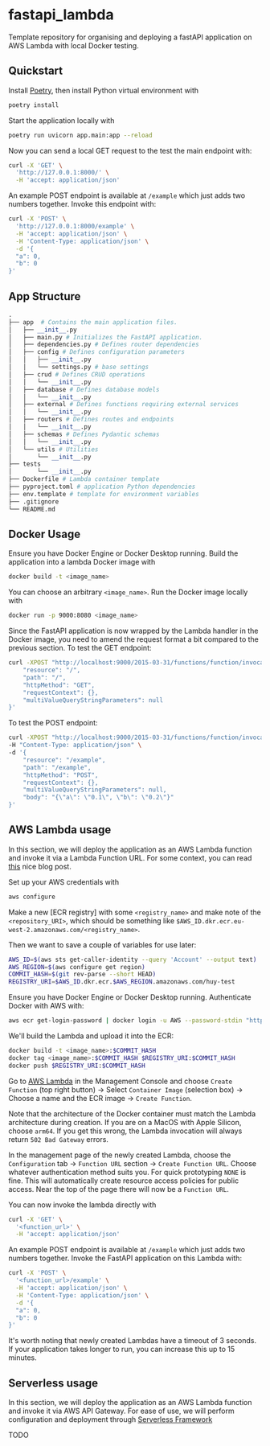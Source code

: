 # fastapi_lambda
Template repository for organising and deploying a fastAPI application on AWS Lambda with local Docker testing.

## Quickstart
Install [Poetry](https://python-poetry.org/), then install Python virtual environment with 

```bash
poetry install
```

Start the application locally with 

```bash
poetry run uvicorn app.main:app --reload
```

Now you can send a local GET request to the test the main endpoint with:
```bash
curl -X 'GET' \
  'http://127.0.0.1:8000/' \
  -H 'accept: application/json'
```

An example POST endpoint is available at `/example` which just adds two numbers together. Invoke this endpoint with:
```bash
curl -X 'POST' \
  'http://127.0.0.1:8000/example' \
  -H 'accept: application/json' \
  -H 'Content-Type: application/json' \
  -d '{
  "a": 0,
  "b": 0
}'
```

## App Structure

```python
.
├── app  # Contains the main application files.
│   ├── __init__.py
│   ├── main.py # Initializes the FastAPI application.
│   ├── dependencies.py # Defines router dependencies
│   ├── config # Defines configuration parameters
│   │   ├── __init__.py
│   │   └── settings.py # base settings
│   ├── crud # Defines CRUD operations
│   │   └── __init__.py
│   ├── database # Defines database models
│   │   └── __init__.py
│   ├── external # Defines functions requiring external services
│   │   └── __init__.py
│   ├── routers # Defines routes and endpoints
│   │   └── __init__.py
│   ├── schemas # Defines Pydantic schemas
│   │   └── __init__.py  
│   └── utils # Utilities
│       └── __init__.py
├── tests 
│       └── __init__.py
├── Dockerfile # Lambda container template
├── pyproject.toml # application Python dependencies
├── env.template # template for environment variables
├── .gitignore
└── README.md
```

## Docker Usage

Ensure you have Docker Engine or Docker Desktop running. Build the application into a lambda Docker image with 

```bash
docker build -t <image_name>
```

You can choose an arbitrary `<image_name>`. Run the Docker image locally with

```bash
docker run -p 9000:8080 <image_name>
```

Since the FastAPI application is now wrapped by the Lambda handler in the Docker image, you need to amend the request format a bit compared to the previous section. To test the GET endpoint:
```bash
curl -XPOST "http://localhost:9000/2015-03-31/functions/function/invocations" -d '{
    "resource": "/", 
    "path": "/", 
    "httpMethod": "GET", 
    "requestContext": {}, 
    "multiValueQueryStringParameters": null
}'
```

To test the POST endpoint:
```bash
curl -XPOST "http://localhost:9000/2015-03-31/functions/function/invocations" \
-H "Content-Type: application/json" \
-d '{ 
    "resource": "/example", 
    "path": "/example",
    "httpMethod": "POST",
    "requestContext": {},
    "multiValueQueryStringParameters": null,
    "body": "{\"a\": \"0.1\", \"b\": \"0.2\"}"
}'
```

## AWS Lambda usage

In this section, we will deploy the application as an AWS Lambda function and invoke it via a Lambda Function URL. For some context, you can read [this](https://aws.amazon.com/blogs/aws/new-for-aws-lambda-container-image-support/) nice blog post.

Set up your AWS credentials with 

```bash
aws configure
```

Make a new [ECR registry] with some `<registry_name>` and make note of the `<repository_URI>`, which should be something like `$AWS_ID.dkr.ecr.eu-west-2.amazonaws.com/<registry_name>`.

Then we want to save a couple of variables for use later:

```bash
AWS_ID=$(aws sts get-caller-identity --query 'Account' --output text)
AWS_REGION=$(aws configure get region)
COMMIT_HASH=$(git rev-parse --short HEAD)
REGISTRY_URI=$AWS_ID.dkr.ecr.$AWS_REGION.amazonaws.com/huy-test
```

Ensure you have Docker Engine or Docker Desktop running. Authenticate Docker with AWS with:

```bash
aws ecr get-login-password | docker login -u AWS --password-stdin "https://$AWS_ID.dkr.ecr.$AWS_REGION.amazonaws.com"
```

We'll build the Lambda and upload it into the ECR:

```bash
docker build -t <image_name>:$COMMIT_HASH
docker tag <image_name>:$COMMIT_HASH $REGISTRY_URI:$COMMIT_HASH
docker push $REGISTRY_URI:$COMMIT_HASH
```

Go to [AWS Lambda](https://aws.amazon.com/lambda/) in the Management Console and choose `Create Function` (top right button) -> Select `Container Image` (selection box) -> Choose a name and the ECR image -> `Create Function`. 

Note that the architecture of the Docker container must match the Lambda architecture during creation. If you are on a MacOS with Apple Silicon, choose `arm64`. If you get this wrong, the Lambda invocation will always return `502 Bad Gateway` errors. 

In the management page of the newly created Lambda, choose the `Configuration` tab -> `Function URL` section -> `Create Function URL`. Choose whatever authentication method suits you. For quick prototyping `NONE` is fine. This will automatically create resource access policies for public access. Near the top of the page there will now be a `Function URL`. 

You can now invoke the lambda directly with 
```bash
curl -X 'GET' \
  '<function_url>' \
  -H 'accept: application/json'
```

An example POST endpoint is available at `/example` which just adds two numbers together. Invoke the FastAPI application on this Lambda with:
```bash
curl -X 'POST' \
  '<function_url>/example' \
  -H 'accept: application/json' \
  -H 'Content-Type: application/json' \
  -d '{
  "a": 0,
  "b": 0
}'
```

It's worth noting that newly created Lambdas have a timeout of 3 seconds. If your application takes longer to run, you can increase this up to 15 minutes. 

## Serverless usage
In this section, we will deploy the application as an AWS Lambda function and invoke it via AWS API Gateway. For ease of use, we will perform configuration and deployment through [Serverless Framework](https://www.serverless.com/framework/docs/getting-started)

TODO